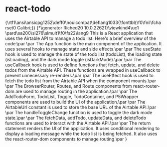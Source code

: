 # react-todo
{\rtf1\ansi\ansicpg1252\deff0\nouicompat\deflang1033{\fonttbl{\f0\fnil\fcharset0 Calibri;}}
{\*\generator Riched20 10.0.22621}\viewkind4\uc1 
\pard\sa200\sl276\slmult1\f0\fs22\lang9 This is a React application that uses the Airtable API to manage a todo list. Here's a brief overview of the code:\par
\par
The App function is the main component of the application. It uses several hooks to manage state and side effects.\par
\par
The useState hook is used to manage the state of the todo list (todoList), the loading state (isLoading), and the dark mode toggle (isDarkMode).\par
\par
The useCallback hook is used to define functions that fetch, update, and delete todos from the Airtable API. These functions are wrapped in useCallback to prevent unnecessary re-renders.\par
\par
The useEffect hook is used to fetch the todo list from the Airtable API when the component mounts.\par
\par
The BrowserRouter, Routes, and Route components from react-router-dom are used to manage routing in the application.\par
\par
The AddTodoForm, TodoList, Toggle, TodoContainer, and P5Wrapper components are used to build the UI of the application.\par
\par
The AirtableUrl constant is used to store the base URL of the Airtable API.\par
\par
The handleToggleChange function is used to toggle the dark mode state.\par
\par
The fetchData, addTodo, updateData, and deleteTodo functions are used to interact with the Airtable API.\par
\par
The return statement renders the UI of the application. It uses conditional rendering to display a loading message while the todo list is being fetched. It also uses the react-router-dom components to manage routing.\par
}
